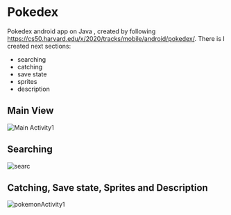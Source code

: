 # Pokedex

Pokedex android app on Java , created by following https://cs50.harvard.edu/x/2020/tracks/mobile/android/pokedex/. 
There is I created next sections: 
* searching
* catching
* save state
* sprites 
* description

## Main View
![Main Activity1](https://user-images.githubusercontent.com/63249052/95555442-9edfa980-0a33-11eb-89b9-867baaec6fe3.png)
## Searching 
![searc](https://user-images.githubusercontent.com/63249052/95555196-3bee1280-0a33-11eb-934d-7a45cd3d87ce.png)
## Catching, Save state, Sprites and Description
![pokemonActivity1](https://user-images.githubusercontent.com/63249052/95555395-866f8f00-0a33-11eb-899e-1ee3c217c32d.png)
